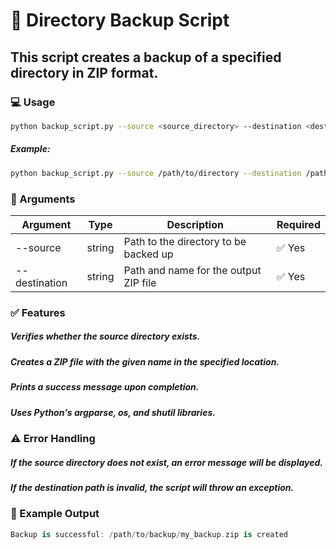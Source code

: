 # 📁 Directory Backup Script

## This script creates a backup of a specified directory in ZIP format.

### 💻 Usage

```bash
python backup_script.py --source <source_directory> --destination <destination_zip_name>
```
##### Example:

```bash
python backup_script.py --source /path/to/directory --destination /path/to/backup/my_backup
```

### 🧾 Arguments

| Argument      | Type   | Description                                 | Required |
|--------------|--------|---------------------------------------------|---------|
| --source      | string | Path to the directory to be backed up        | ✅ Yes  |
| --destination | string | Path and name for the output ZIP file        | ✅ Yes  |

### ✅ Features

##### Verifies whether the source directory exists.

##### Creates a ZIP file with the given name in the specified location.

##### Prints a success message upon completion.

##### Uses Python's argparse, os, and shutil libraries.

### ⚠️ Error Handling
##### If the source directory does not exist, an error message will be displayed.

##### If the destination path is invalid, the script will throw an exception.

### 🚀 Example Output

```swift
Backup is successful: /path/to/backup/my_backup.zip is created
```
